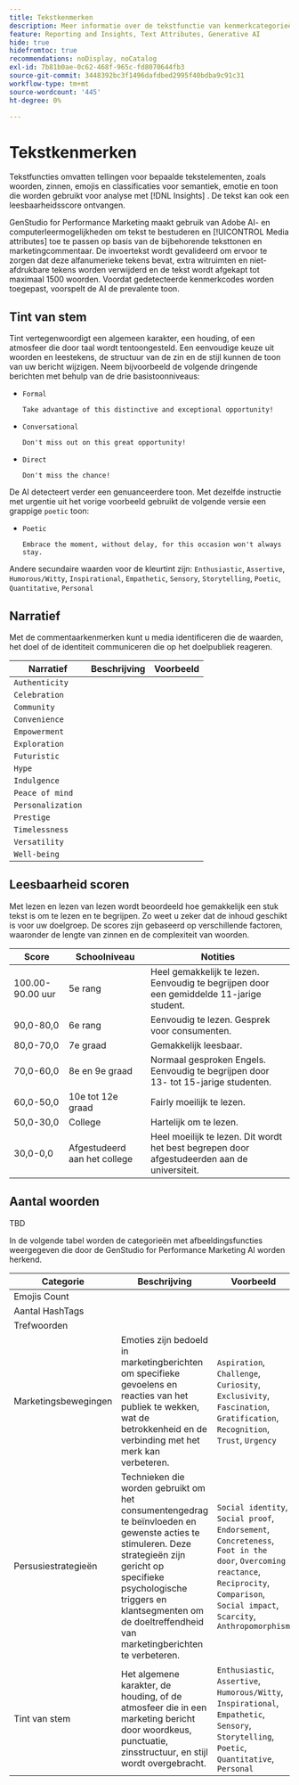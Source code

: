 ```yaml
---
title: Tekstkenmerken
description: Meer informatie over de tekstfunctie van kenmerkcategorieën die in GenStudio for Performance Marketing worden gebruikt.
feature: Reporting and Insights, Text Attributes, Generative AI
hide: true
hidefromtoc: true
recommendations: noDisplay, noCatalog
exl-id: 7b81b0ae-0c62-468f-965c-fd8070644fb3
source-git-commit: 3448392bc3f1496dafdbed2995f40bdba9c91c31
workflow-type: tm+mt
source-wordcount: '445'
ht-degree: 0%

---
```


# Tekstkenmerken

Tekstfuncties omvatten tellingen voor bepaalde tekstelementen, zoals woorden, zinnen, emojis en classificaties voor semantiek, emotie en toon die worden gebruikt voor analyse met [!DNL Insights] . De tekst kan ook een leesbaarheidsscore ontvangen.

GenStudio for Performance Marketing maakt gebruik van Adobe AI- en computerleermogelijkheden om tekst te bestuderen en [!UICONTROL Media attributes] toe te passen op basis van de bijbehorende teksttonen en marketingcommentaar. De invoertekst wordt gevalideerd om ervoor te zorgen dat deze alfanumerieke tekens bevat, extra witruimten en niet-afdrukbare tekens worden verwijderd en de tekst wordt afgekapt tot maximaal 1500 woorden. Voordat gedetecteerde kenmerkcodes worden toegepast, voorspelt de AI de prevalente toon.

## Tint van stem

Tint vertegenwoordigt een algemeen karakter, een houding, of een atmosfeer die door taal wordt tentoongesteld. Een eenvoudige keuze uit woorden en leestekens, de structuur van de zin en de stijl kunnen de toon van uw bericht wijzigen. Neem bijvoorbeeld de volgende dringende berichten met behulp van de drie basistoonniveaus:

- `Formal`

  ```
  Take advantage of this distinctive and exceptional opportunity!
  ```

- `Conversational`

  ```
  Don't miss out on this great opportunity!
  ```

- `Direct`

  ```
  Don't miss the chance!
  ```

De AI detecteert verder een genuanceerdere toon. Met dezelfde instructie met urgentie uit het vorige voorbeeld gebruikt de volgende versie een grappige `poetic` toon:

- `Poetic`

  ```
  Embrace the moment, without delay, for this occasion won't always stay.
  ```

Andere secundaire waarden voor de kleurtint zijn: `Enthusiastic`, `Assertive`, `Humorous/Witty`, `Inspirational`, `Empathetic`, `Sensory`, `Storytelling`, `Poetic`, `Quantitative`, `Personal`

## Narratief

Met de commentaarkenmerken kunt u media identificeren die de waarden, het doel of de identiteit communiceren die op het doelpubliek reageren.

| Narratief | Beschrijving | Voorbeeld |
| ----------------- | ----------- | ------- |
| `Authenticity` |             |         |
| `Celebration` |             |         |
| `Community` |             |         |
| `Convenience` |             |         |
| `Empowerment` |             |         |
| `Exploration` |             |         |
| `Futuristic` |             |         |
| `Hype` |             |         |
| `Indulgence` |             |         |
| `Peace of mind` |             |         |
| `Personalization` |             |         |
| `Prestige` |             |         |
| `Timelessness` |             |         |
| `Versatility` |             |         |
| `Well-being` |             |         |

## Leesbaarheid scoren

Met lezen en lezen van lezen wordt beoordeeld hoe gemakkelijk een stuk tekst is om te lezen en te begrijpen. Zo weet u zeker dat de inhoud geschikt is voor uw doelgroep. De scores zijn gebaseerd op verschillende factoren, waaronder de lengte van zinnen en de complexiteit van woorden.

| Score | Schoolniveau | Notities |
| ----------- | ------------------ | ------------------------------------------------------------------------- |
| 100.00-90.00 uur | 5e rang | Heel gemakkelijk te lezen. Eenvoudig te begrijpen door een gemiddelde 11-jarige student. |
| 90,0-80,0 | 6e rang | Eenvoudig te lezen. Gesprek voor consumenten. |
| 80,0-70,0 | 7e graad | Gemakkelijk leesbaar. |
| 70,0-60,0 | 8e en 9e graad | Normaal gesproken Engels. Eenvoudig te begrijpen door 13- tot 15-jarige studenten. |
| 60,0-50,0 | 10e tot 12e graad | Fairly moeilijk te lezen. |
| 50,0-30,0 | College | Hartelijk om te lezen. |
| 30,0-0,0 | Afgestudeerd aan het college | Heel moeilijk te lezen. Dit wordt het best begrepen door afgestudeerden aan de universiteit. |

## Aantal woorden

TBD

In de volgende tabel worden de categorieën met afbeeldingsfuncties weergegeven die door de GenStudio for Performance Marketing AI worden herkend.

| Categorie | Beschrijving | Voorbeeld |
| -------------------- | ------------- | --------------------- |
| Emojis Count |             |        |
| Aantal HashTags |             |        |
| Trefwoorden |             |        |
| Marketingsbewegingen | Emoties zijn bedoeld in marketingberichten om specifieke gevoelens en reacties van het publiek te wekken, wat de betrokkenheid en de verbinding met het merk kan verbeteren. | `Aspiration`, `Challenge`, `Curiosity`, `Exclusivity`, `Fascination`, `Gratification`, `Recognition`, `Trust`, `Urgency` |
| Persusiestrategieën | Technieken die worden gebruikt om het consumentengedrag te beïnvloeden en gewenste acties te stimuleren. Deze strategieën zijn gericht op specifieke psychologische triggers en klantsegmenten om de doeltreffendheid van marketingberichten te verbeteren. | `Social identity`, `Social proof`, `Endorsement`, `Concreteness`, `Foot in the door`, `Overcoming reactance`, `Reciprocity`, `Comparison`, `Social impact`, `Scarcity`, `Anthropomorphism` |
| Tint van stem | Het algemene karakter, de houding, of de atmosfeer die in een marketing bericht door woordkeus, punctuatie, zinsstructuur, en stijl wordt overgebracht. | `Enthusiastic`, `Assertive`, `Humorous/Witty`, `Inspirational`, `Empathetic`, `Sensory`, `Storytelling`, `Poetic`, `Quantitative`, `Personal` |
